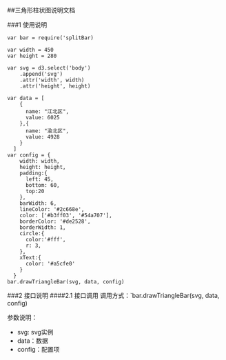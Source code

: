 ##三角形柱状图说明文档

###1 使用说明
```
var bar = require('splitBar)

var width = 450
var height = 280

var svg = d3.select('body')
    .append('svg')
    .attr('width', width)
    .attr('height', height)

var data = [
    {
      name: "江北区",
      value: 6025
    },{
      name: "渝北区",
      value: 4928
    }
  ]
var config = {
    width: width,
    height: height,
    padding:{
      left: 45,
      bottom: 60,
      top:20
    },
    barWidth: 6,
    lineColor: '#2c668e',
    color: ['#b3ff03', '#54a707'],
    borderColor: '#de2528',
    borderWidth: 1,
    circle:{
      color:'#fff',
      r: 3,
    },
    xText:{
      color: '#a5cfe0'
    }
  }
bar.drawTriangleBar(svg, data, config)
```

###2 接口说明
####2.1 接口调用
调用方式：`bar.drawTriangleBar(svg, data, config)

参数说明：

- svg: svg实例
- data：数据
- config：配置项


